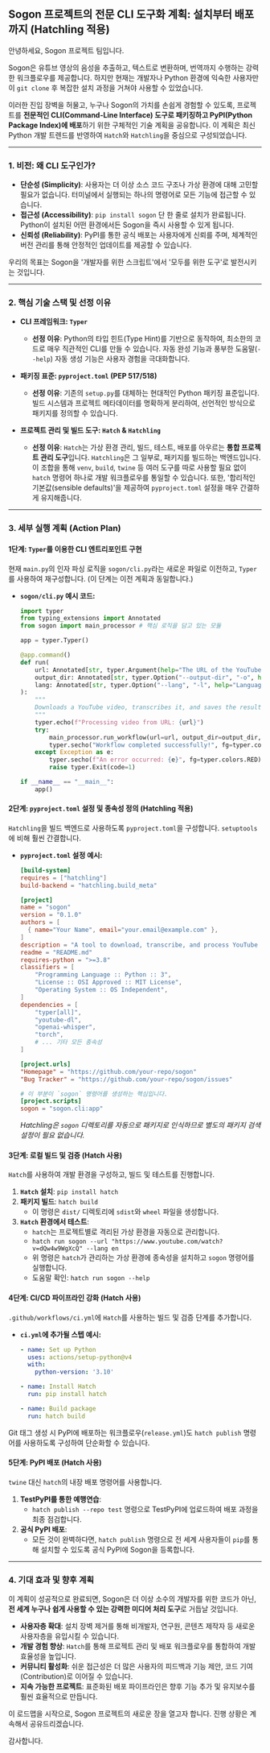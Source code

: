 ## Sogon 프로젝트의 전문 CLI 도구화 계획: 설치부터 배포까지 (Hatchling 적용)

안녕하세요, Sogon 프로젝트 팀입니다.

Sogon은 유튜브 영상의 음성을 추출하고, 텍스트로 변환하며, 번역까지 수행하는 강력한 워크플로우를 제공합니다. 하지만 현재는 개발자나 Python 환경에 익숙한 사용자만이 `git clone` 후 복잡한 설치 과정을 거쳐야 사용할 수 있었습니다.

이러한 진입 장벽을 허물고, 누구나 Sogon의 가치를 손쉽게 경험할 수 있도록, 프로젝트를 **전문적인 CLI(Command-Line Interface) 도구로 패키징하고 PyPI(Python Package Index)에 배포**하기 위한 구체적인 기술 계획을 공유합니다. 이 계획은 최신 Python 개발 트렌드를 반영하여 `Hatch`와 `Hatchling`을 중심으로 구성되었습니다.

---

### 1. 비전: 왜 CLI 도구인가?

- **단순성 (Simplicity)**: 사용자는 더 이상 소스 코드 구조나 가상 환경에 대해 고민할 필요가 없습니다. 터미널에서 실행되는 하나의 명령어로 모든 기능에 접근할 수 있습니다.
- **접근성 (Accessibility)**: `pip install sogon` 단 한 줄로 설치가 완료됩니다. Python이 설치된 어떤 환경에서든 Sogon을 즉시 사용할 수 있게 됩니다.
- **신뢰성 (Reliability)**: PyPI를 통한 공식 배포는 사용자에게 신뢰를 주며, 체계적인 버전 관리를 통해 안정적인 업데이트를 제공할 수 있습니다.

우리의 목표는 Sogon을 '개발자를 위한 스크립트'에서 '모두를 위한 도구'로 발전시키는 것입니다.

---

### 2. 핵심 기술 스택 및 선정 이유

- **CLI 프레임워크: `Typer`**
  - **선정 이유**: Python의 타입 힌트(Type Hint)를 기반으로 동작하여, 최소한의 코드로 매우 직관적인 CLI를 만들 수 있습니다. 자동 완성 기능과 풍부한 도움말(`--help`) 자동 생성 기능은 사용자 경험을 극대화합니다.

- **패키징 표준: `pyproject.toml` (PEP 517/518)**
  - **선정 이유**: 기존의 `setup.py`를 대체하는 현대적인 Python 패키징 표준입니다. 빌드 시스템과 프로젝트 메타데이터를 명확하게 분리하여, 선언적인 방식으로 패키지를 정의할 수 있습니다.

- **프로젝트 관리 및 빌드 도구: `Hatch` & `Hatchling`**
  - **선정 이유**: `Hatch`는 가상 환경 관리, 빌드, 테스트, 배포를 아우르는 **통합 프로젝트 관리 도구**입니다. `Hatchling`은 그 일부로, 패키지를 빌드하는 백엔드입니다. 이 조합을 통해 `venv`, `build`, `twine` 등 여러 도구를 따로 사용할 필요 없이 `hatch` 명령어 하나로 개발 워크플로우를 통일할 수 있습니다. 또한, '합리적인 기본값(sensible defaults)'을 제공하여 `pyproject.toml` 설정을 매우 간결하게 유지해줍니다.

---

### 3. 세부 실행 계획 (Action Plan)

#### **1단계: `Typer`를 이용한 CLI 엔트리포인트 구현**

현재 `main.py`의 인자 파싱 로직을 `sogon/cli.py`라는 새로운 파일로 이전하고, `Typer`를 사용하여 재구성합니다. (이 단계는 이전 계획과 동일합니다.)

- **`sogon/cli.py` 예시 코드:**
  ```python
  import typer
  from typing_extensions import Annotated
  from sogon import main_processor # 핵심 로직을 담고 있는 모듈

  app = typer.Typer()

  @app.command()
  def run(
      url: Annotated[str, typer.Argument(help="The URL of the YouTube video.")],
      output_dir: Annotated[str, typer.Option("--output-dir", "-o", help="Directory to save the results.")] = None,
      lang: Annotated[str, typer.Option("--lang", "-l", help="Language for transcription.")] = "ko",
  ):
      """
      Downloads a YouTube video, transcribes it, and saves the result.
      """
      typer.echo(f"Processing video from URL: {url}")
      try:
          main_processor.run_workflow(url=url, output_dir=output_dir, lang=lang)
          typer.secho("Workflow completed successfully!", fg=typer.colors.GREEN)
      except Exception as e:
          typer.secho(f"An error occurred: {e}", fg=typer.colors.RED)
          raise typer.Exit(code=1)

  if __name__ == "__main__":
      app()
  ```

#### **2단계: `pyproject.toml` 설정 및 종속성 정의 (Hatchling 적용)**

`Hatchling`을 빌드 백엔드로 사용하도록 `pyproject.toml`을 구성합니다. `setuptools`에 비해 훨씬 간결합니다.

- **`pyproject.toml` 설정 예시:**
  ```toml
  [build-system]
  requires = ["hatchling"]
  build-backend = "hatchling.build_meta"

  [project]
  name = "sogon"
  version = "0.1.0"
  authors = [
    { name="Your Name", email="your.email@example.com" },
  ]
  description = "A tool to download, transcribe, and process YouTube videos."
  readme = "README.md"
  requires-python = ">=3.8"
  classifiers = [
      "Programming Language :: Python :: 3",
      "License :: OSI Approved :: MIT License",
      "Operating System :: OS Independent",
  ]
  dependencies = [
      "typer[all]",
      "youtube-dl",
      "openai-whisper",
      "torch",
      # ... 기타 모든 종속성
  ]

  [project.urls]
  "Homepage" = "https://github.com/your-repo/sogon"
  "Bug Tracker" = "https://github.com/your-repo/sogon/issues"

  # 이 부분이 `sogon` 명령어를 생성하는 핵심입니다.
  [project.scripts]
  sogon = "sogon.cli:app"
  ```
  *Hatchling은 `sogon` 디렉토리를 자동으로 패키지로 인식하므로 별도의 패키지 검색 설정이 필요 없습니다.*

#### **3단계: 로컬 빌드 및 검증 (Hatch 사용)**

`Hatch`를 사용하여 개발 환경을 구성하고, 빌드 및 테스트를 진행합니다.

1.  **`Hatch` 설치**: `pip install hatch`
2.  **패키지 빌드**: `hatch build`
    - 이 명령은 `dist/` 디렉토리에 `sdist`와 `wheel` 파일을 생성합니다.
3.  **`Hatch` 환경에서 테스트**:
    - `hatch`는 프로젝트별로 격리된 가상 환경을 자동으로 관리합니다.
    - `hatch run sogon --url "https://www.youtube.com/watch?v=dQw4w9WgXcQ" --lang en`
    - 위 명령은 `hatch`가 관리하는 가상 환경에 종속성을 설치하고 `sogon` 명령어를 실행합니다.
    - 도움말 확인: `hatch run sogon --help`

#### **4단계: CI/CD 파이프라인 강화 (Hatch 사용)**

`.github/workflows/ci.yml`에 `Hatch`를 사용하는 빌드 및 검증 단계를 추가합니다.

- **`ci.yml`에 추가될 스텝 예시:**
  ```yaml
  - name: Set up Python
    uses: actions/setup-python@v4
    with:
      python-version: '3.10'

  - name: Install Hatch
    run: pip install hatch

  - name: Build package
    run: hatch build
  ```
Git 태그 생성 시 PyPI에 배포하는 워크플로우(`release.yml`)도 `hatch publish` 명령어를 사용하도록 구성하여 단순화할 수 있습니다.

#### **5단계: PyPI 배포 (Hatch 사용)**

`twine` 대신 `hatch`의 내장 배포 명령어를 사용합니다.

1.  **TestPyPI를 통한 예행연습**:
    - `hatch publish --repo test` 명령으로 TestPyPI에 업로드하여 배포 과정을 최종 점검합니다.
2.  **공식 PyPI 배포**:
    - 모든 것이 완벽하다면, `hatch publish` 명령으로 전 세계 사용자들이 `pip`를 통해 설치할 수 있도록 공식 PyPI에 Sogon을 등록합니다.

---

### 4. 기대 효과 및 향후 계획

이 계획이 성공적으로 완료되면, Sogon은 더 이상 소수의 개발자를 위한 코드가 아닌, **전 세계 누구나 쉽게 사용할 수 있는 강력한 미디어 처리 도구**로 거듭날 것입니다.

- **사용자층 확대**: 설치 장벽 제거를 통해 비개발자, 연구원, 콘텐츠 제작자 등 새로운 사용자층을 유입시킬 수 있습니다.
- **개발 경험 향상**: `Hatch`를 통해 프로젝트 관리 및 배포 워크플로우를 통합하여 개발 효율성을 높입니다.
- **커뮤니티 활성화**: 쉬운 접근성은 더 많은 사용자의 피드백과 기능 제안, 코드 기여(Contribution)로 이어질 수 있습니다.
- **지속 가능한 프로젝트**: 표준화된 배포 파이프라인은 향후 기능 추가 및 유지보수를 훨씬 효율적으로 만듭니다.

이 로드맵을 시작으로, Sogon 프로젝트의 새로운 장을 열고자 합니다. 진행 상황은 계속해서 공유드리겠습니다.

감사합니다.